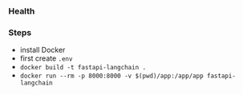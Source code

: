 ### Health

### Steps
- install Docker
- first create `.env`
- `docker build -t fastapi-langchain .`
- `docker run --rm -p 8000:8000 -v $(pwd)/app:/app/app fastapi-langchain`

